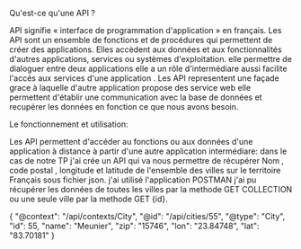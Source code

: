 Qu'est-ce qu'une API ?

API signifie « interface de programmation d'application » en français. Les API sont un ensemble de fonctions et de procédures qui permettent de créer des applications. Elles accèdent aux données et aux fonctionnalités d'autres applications, services ou systèmes d'exploitation.
elle permettre de dialoguer entre deux applications elle a un rôle d'intermédiare aussi facilite l'accés aux services d'une application .
Les API representent une façade grace à laquelle d'autre application propose des service web  elle permettent d'établir une communication avec la base de données et recupérer les données en fonction ce que nous avons besoin.

Le fonctionnement et utilisation:

Les API permettent d'accéder au fonctions ou aux données d'une application à distance à partir d'une autre application intermédiare:
dans le cas de notre TP j'ai crée un API qui va nous permettre de récupérer Nom , code postal , longitude et latitude de l'ensemble des villes sur le territoire Français sous fichier json.
j'ai utilisé l'application POSTMAN  j'ai pu récupérer les données de toutes les villes par la methode GET COLLECTION ou une seule ville par la methode GET {id}.

{
    "@context": "/api/contexts/City",
    "@id": "/api/cities/55",
    "@type": "City",
    "id": 55,
    "name": "Meunier",
    "zip": "15746",
    "lon": "23.84748",
    "lat": "83.70181"
}
